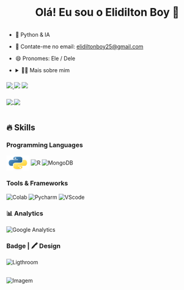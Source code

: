 <!--título-->
<div id="user-content-toc">
  <ul align="center">
    <summary><h1 style="display: inline-block">Olá! Eu sou o Elidilton Boy 👋</h1></summary>
</div>

- 🌱 Python & IA
- 💬 Contate-me no email: elidiltonboy25@gmail.com
- 😄 Pronomes: Ele / Dele
- <details>
  <summary>👨‍💻 Mais sobre mim</summary>

  - 💬 Tenho 42 anos, atualmente moro no Brasil. Tenho inglês básico e pós graduando em Python & IA. Também sou Editor de fotografia no lightroom e tenho curso de Analytic Social Media em tráfego pago com habilidades importantes como criatividade, capacidade analítica, gerenciamento de comunidade e mídia social.

  - ⚡ Eu gosto de ler, bons livros como, biblia, tecnologia (T.I),avanços tecnologicos, sou musico guitarrista, baterista, assim como assistir filmes e jogar futebol! Acredito que nossos interesses pessoais contribuem para uma percepção mais refinada das coisas e resolução de problemas.
</details>

###

<div> 
 <a href="https://www.facebook.com/share/15KZTWNbuS/?mibextid=wwXIfr" target="_blank"><img src="https://img.shields.io/badge/Facebook-1877F2?style=for-the-badge&logo=facebook&logoColor=white">
  <a href="https://www.linkedin.com/in/eli_boy" target="_blank"><img src="https://img.shields.io/badge/-LinkedIn-%230077B5?style=for-the-badge&logo=linkedin&logoColor=white" target="_blank"></a> 
  <a href = "mailto:elidiltonboy25@gmail.com"><img src="https://img.shields.io/badge/-Gmail-%23333?style=for-the-badge&logo=gmail&logoColor=white" target="_blank"></a>

</div>

 ###

  
  <a href="https://github.com/elidiltonboy/github-readme-stats">
    <img height="180em" align="center" src= "https://github-readme-stats.vercel.app/api?username=elidiltonboy&show_icons=true&theme=transparent" />
  </a>
  <a href="https://github.com/elidiltonboy/convoychat">
    <img height="180em" align="center" src="https://github-readme-stats.vercel.app/api/top-langs?username=elidiltonboy&layout=compact&langs_count=8&theme=transparent&card_width=320" />
  </a>
</div>

<div style="display: inline_block"><br>

## 🔥 Skills
  
<!-- Skills: Programming Languages -->
  <div style="flex-basis: 48%;">
    <h3>Programming Languages</h3>
      <img align="center" alt="Python" height="40" width="60" src="https://raw.githubusercontent.com/devicons/devicon/master/icons/python/python-original.svg">
      <img align="center" alt="R" height="30" width="50" src="https://img.shields.io/badge/R-276DC3?style=for-the-badge&logo=r&logoColor=white">
      <img align="center" alt="MongoDB" height="30" width="100" src="https://img.shields.io/badge/MongoDB-4EA94B?style=for-the-badge&logo=mongodb&logoColor=white">

   
 </div>

<!-- Skills: Tools & Frameworks -->
  <div style="flex-basis: 48%;">
    <h3>Tools & Frameworks</h3>
      <img align="center" alt="Colab" height="30" width="120" src="https://img.shields.io/badge/Colab-F9AB00?style=for-the-badge&logo=googlecolab&color=525252">
      <img align="center" alt="Pycharm" height="30" width="120" src="https://img.shields.io/badge/PyCharm-000000.svg?&style=for-the-badge&logo=PyCharm&logoColor=white">
      <img align="center" alt="VScode" height="30" width="50" src="https://cdn.jsdelivr.net/gh/devicons/devicon/icons/vscode/vscode-original.svg">
   </div>

<!-- Skills: Analytics -->
  <div style="flex-basis: 48%;">
    <h3>📊 Analytics</h3>
    <img align="center" alt="Google Analytics" height="30" width="180" src="https://img.shields.io/badge/Google%20Analytics-E37400?style=for-the-badge&logo=google%20analytics&logoColor=white">
  </div>

<!-- Skills: Designer -->
  <div style="flex-basis: 48%;">
    <h3>Badge | 🖍 Design</h3>
    <img align="center" alt="Ligthroom" height="30" width="155" src="https://img.shields.io/badge/Adobe%20Lightroom-31A8FF?style=for-the-badge&logo=Adobe%20Lightroom&logoColor=white">
  </div>
  
##



<!-- GIF -->
<p align="left">
  <img align="center" src="https://github.com/VariableBee/VariableBee/assets/77739311/4e9f41af-6b57-49a7-b15a-74322e96b4d7" alt="Imagem">
</p>
  



      
